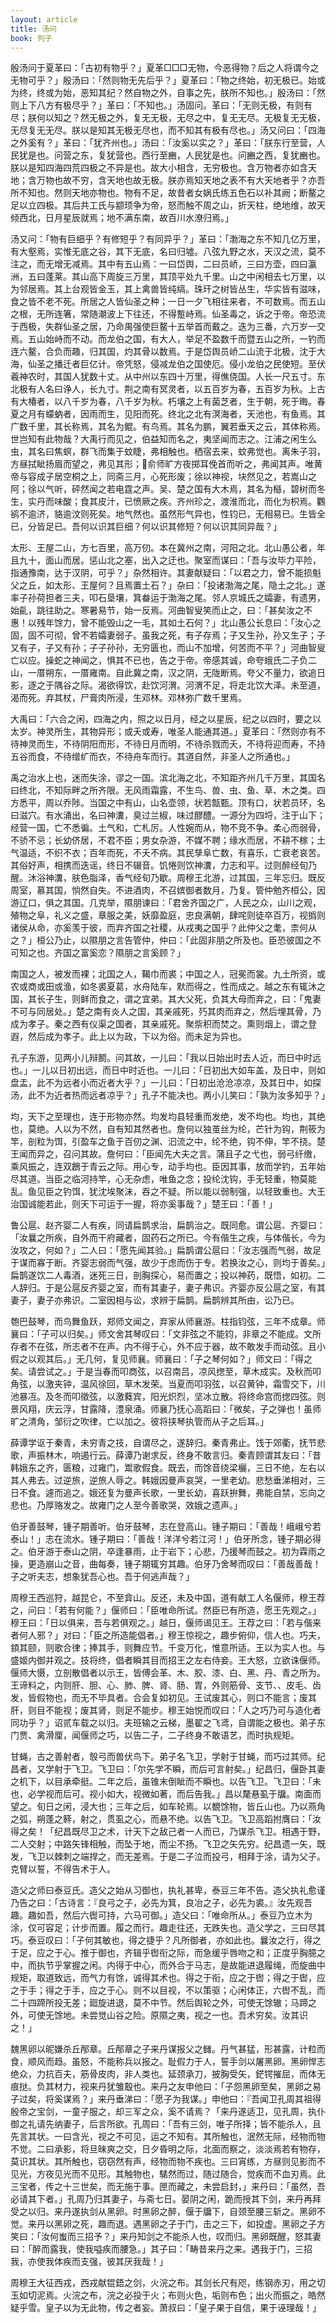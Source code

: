 ```yaml
---
layout: article
title: 汤问
book: 列子
---
```


殷汤问于夏革曰：「古初有物乎？」夏革□□□无物，今恶得物？后之人将谓今之无物可乎？」殷汤曰：「然则物无先后乎？」夏革曰：「物之终始，初无极已。始或为终，终或为始，恶知其纪？然自物之外，自事之先，朕所不知也。」殷汤曰：「然则上下八方有极尽乎？」革曰：「不知也。」汤固问。革曰：「无则无极，有则有尽；朕何以知之？然无极之外，复无无极，无尽之中，复无无尽。无极复无无极，无尽复无无尽。朕以是知其无极无尽也，而不知其有极有尽也。」汤又问曰：「四海之外奚有？」革曰：「犹齐州也。」汤曰：「汝奚以实之？」革曰：「朕东行至营，人民犹是也。问营之东，复犹营也。西行至豳，人民犹是也。问豳之西，复犹豳也。朕以是知四海四荒四极之不异是也。故大小相含，无穷极也。含万物者亦如含天地；含万物也故不穷，含天地也故无极。朕亦焉知天地之表不有大天地者乎？亦吾所不知也。然则天地亦物也。物有不足，故昔者女娲氏练五色石以补其阙；断鳌之足以立四极。其后共工氏与颛顼争为帝，怒而触不周之山，折天柱，绝地维，故天倾西北，日月星辰就焉；地不满东南，故百川水潦归焉。」

汤又问：「物有巨细乎？有修短乎？有同异乎？」革曰：「渤海之东不知几亿万里，有大壑焉，实惟无底之谷，其下无底，名曰归墟。八弦九野之水，天汉之流，莫不注之，而无增无减焉。其中有五山焉：一曰岱舆，二曰员峤，三曰方壶，四曰瀛洲，五曰蓬莱。其山高下周旋三万里，其顶平处九千里。山之中闲相去七万里，以为邻居焉。其上台观皆金玉，其上禽兽皆纯缟。珠玕之树皆丛生，华实皆有滋味，食之皆不老不死。所居之人皆仙圣之种；一日一夕飞相往来者，不可数焉。而五山之根，无所连箸，常随潮波上下往还，不得蹔峙焉。仙圣毒之，诉之于帝。帝恐流于西极，失群仙圣之居，乃命禺强使巨鳌十五举首而戴之。迭为三番，六万岁一交焉。五山始峙而不动。而龙伯之国，有大人，举足不盈数千而暨五山之所，一钓而连六鳌，合负而趣，归其国，灼其骨以数焉。于是岱舆员峤二山流于北极，沈于大海，仙圣之播迁者巨亿计。帝凭怒，侵减龙伯之国使厄。侵小龙伯之民使短。至伏羲神农时，其国人犹数十丈。从中州以东四十万里，得僬侥国。人长一尺五寸。东北极有人名曰诤人，长九寸。荆之南有冥灵者，以五百岁为春，五百岁为秋。上古有大椿者，以八千岁为春，八千岁为秋。朽壤之上有菌芝者，生于朝，死于晦。春夏之月有蠓蚋者，因雨而生，见阳而死。终北之北有溟海者，天池也，有鱼焉。其广数千里，其长称焉，其名为鲲。有鸟焉。其名为鹏，翼若垂天之云，其体称焉。世岂知有此物哉？大禹行而见之，伯益知而名之，夷坚闻而志之。江浦之闲生么虫，其名曰焦螟，群飞而集于蚊睫，弗相触也。栖宿去来，蚊弗觉也。离朱子羽，方昼拭眦扬眉而望之，弗见其形；𧣾俞师旷方夜掷耳俛首而听之，弗闻其声。唯黄帝与容成子居空桐之上，同斋三月，心死形废；徐以神视，块然见之，若嵩山之阿；徐以气听，砰然闻之若电霆之声。吴、楚之国有大木焉，其名为櫾，碧树而冬生，实丹而味酸；食其皮汁，已愤厥之疾。齐州珍之，渡淮而北，而化为枳焉。鸜鹆不逾济，貉逾汶则死矣。地气然也。虽然形气异也，性钧已，无相易已。生皆全已，分皆足已。吾何以识其巨细？何以识其修短？何以识其同异哉？」

太形、王屋二山，方七百里，高万仞。本在冀州之南，河阳之北。北山愚公者，年且九十，面山而居。惩山北之塞，出入之迂也。聚室而谋曰：「吾与汝毕力平险，指通豫南，达于汉阴，可乎？」杂然相许。其妻献疑曰：「以君之力，曾不能损魁父之丘，如太形、王屋何？且焉置土石？」杂曰：「投诸渤海之尾，隐土之北。」遂率子孙荷担者三夫，叩石垦壤，箕畚运于渤海之尾。邻人京城氏之孀妻，有遗男，始齓，跳往助之。寒暑易节，始一反焉。河曲智叟笑而止之，曰：「甚矣汝之不惠！以残年馀力，曾不能毁山之一毛，其如土石何？」北山愚公长息曰：「汝心之固，固不可彻，曾不若孀妻弱子。虽我之死，有子存焉；子又生孙，孙又生子；子又有子，子又有孙；子子孙孙，无穷匮也，而山不加增，何苦而不平？」河曲智叟亡以应。操蛇之神闻之，惧其不已也，告之于帝。帝感其诚，命夸蛾氏二子负二山，一厝朔东，一厝雍南。自此冀之南，汉之阴，无陇断焉。夸父不量力，欲追日影，逐之于隅谷之际。渴欲得饮，赴饮河渭。河渭不足，将走北饮大泽。未至道，渴而死。弃其杖，尸膏肉所浸，生邓林。邓林弥广数千里焉。

大禹曰：「六合之闲，四海之内，照之以日月，经之以星辰，纪之以四时，要之以太岁。神灵所生，其物异形；或夭或寿，唯圣人能通其道。」夏革曰：「然则亦有不待神灵而生，不待阴阳而形，不待日月而明，不待杀戮而夭，不待将迎而寿，不持五谷而食，不待缯纩而衣，不待舟车而行。其道自然，非圣人之所通也。」

禹之治水上也，迷而失涂，谬之一国。滨北海之北，不知距齐州几千万里，其国名曰终北，不知际畔之所齐限。无风雨霜露，不生鸟、兽、虫、鱼、草、木之类。四方悉平，周以乔陟。当国之中有山，山名壶领，状若甔甄。顶有口，状若员环，名曰滋穴。有水涌出，名曰神瀵，臭过兰椒，味过醪醴。一源分为四埒，注于山下；经营一国，亡不悉徧。土气和，亡札厉。人性婉而从，物不竞不争。柔心而弱骨，不骄不忌；长幼侪居，不君不臣；男女杂游，不媒不聘；缘水而居，不耕不稼；土气温适，不织不衣；百年而死，不夭不病。其民孳阜亡数，有喜乐，亡衰老哀苦。其俗好声，相携而迭谣，终日不辍音。饥惓则饮神瀵，力志和平。过则醉经旬乃醒。沐浴神瀵，肤色脂泽，香气经旬乃歇。周穆王北游，过其国，三年忘归。既反周室，慕其国，惝然自失。不进酒肉，不召嫔御者数月，乃复。管仲勉齐桓公，因游辽口，俱之其国。几克举，隰朋谏曰：「君舍齐国之广，人民之众，山川之观，殖物之阜，礼义之盛，章服之美，妖靡盈庭，忠良满朝，肆咤则徒卒百万，视撝则诸侯从命，亦奚羡于彼，而弃齐国之社稷，从戎夷之国乎？此仲父之耄，柰何从之？」桓公乃止，以隰朋之言告管仲，仲曰：「此固非朋之所及也。臣恐彼国之不可知之也。齐国之富奚恋？隰朋之言奚顾？」

南国之人，被发而裸；北国之人，鞨巾而裘；中国之人，冠冕而裳。九土所资，或农或商或田或渔，如冬裘夏葛，水舟陆车，默而得之，性而成之。越之东有辄沐之国，其长子生，则鲜而食之，谓之宜弟。其大父死，负其大母而弃之，曰：「鬼妻不可与同居处。」楚之南有炎人之国，其亲戚死，㱙其肉而弃之，然后埋其骨，乃成为孝子。秦之西有仪渠之国者，其亲戚死。聚祡积而焚之。熏则烟上，谓之登遐，然后成为孝子。此上以为政，下以为俗。而未足为异也。

孔子东游，见两小儿辩鬭。问其故，一儿曰：「我以日始出时去人近，而日中时远也。」一儿以日初出远，而日中时近也。一儿曰：「日初出大如车盖，及日中，则如盘盂，此不为远者小而近者大乎？」一儿曰：「日初出沧沧凉凉，及其日中，如探汤，此不为近者热而远者凉乎？」孔子不能决也。两小儿笑曰：「孰为汝多知乎？」

均，天下之至理也，连于形物亦然。均发均县轻重而发绝，发不均也。均也，其绝也，莫绝。人以为不然，自有知其然者也。詹何以独茧丝为纶，芒针为钩，荆筱为竿，剖粒为饵，引盈车之鱼于百仞之渊、汩流之中，纶不绝，钩不伸，竿不挠。楚王闻而异之，召问其故。詹何曰：「臣闻先大夫之言。蒲且子之弋也，弱弓纤缴，乘风振之，连双鶬于青云之际。用心专，动手均也。臣因其事，放而学钓，五年始尽其道。当臣之临河持竿，心无杂虑，唯鱼之念；投纶沈钩，手无轻重，物莫能乱。鱼见臣之钓饵，犹沈埃聚沫，吞之不疑。所以能以弱制强，以轻致重也。大王治国诚能若此，则天下可运于一握，将亦奚事哉？」楚王曰：「善！」

鲁公扈、赵齐婴二人有疾，同请扁鹊求治，扁鹊治之。既同愈。谓公扈、齐婴曰：「汝曩之所疾，自外而干府藏者，固药石之所已。今有偕生之疾，与体偕长，今为汝攻之，何如？」二人曰：「愿先闻其验。」扁鹊谓公扈曰：「汝志强而气弱，故足于谋而寡于断。齐婴志弱而气强，故少于虑而伤于专。若换汝之心，则均于善矣。」扁鹊遂饮二人毒酒，迷死三日，剖胸探心，易而置之；投以神药，既悟，如初。二人辞归。于是公扈反齐婴之室，而有其妻子，妻子弗识。齐婴亦反公扈之室，有其妻子，妻子亦弗识。二室因相与讼，求辨于扁鹊。扁鹊辨其所由，讼乃已。

匏巴鼓琴，而鸟舞鱼跃，郑师文闻之，弃家从师襄游。柱指钧弦，三年不成章。师襄曰：「子可以归矣。」师文舍其琴叹曰：「文非弦之不能钧，非章之不能成。文所存者不在弦，所志者不在声。内不得于心，外不应于器，故不敢发手而动弦。且小假之以观其后。」无几何，复见师襄。师襄曰：「子之琴何如？」师文曰：「得之矣。请尝试之。」于是当春而叩商弦，以召南吕，凉风揔至，草木成实。及秋而叩角弦，以激夹钟，温风徐回，草木发荣。当夏而叩羽弦，以召黄钟，霜雪交下，川池暴冱。及冬而叩徵弦，以激蕤宾，阳光炽烈，坚冰立散。将终命宫而揔四弦。则景风翔，庆云浮，甘露降，澧泉涌。师襄乃抚心高蹈曰：「微矣，子之弹也！虽师旷之清角，邹衍之吹律，亡以加之。彼将挟琴执管而从子之后耳。」

薛谭学讴于秦青，未穷青之技，自谓尽之，遂辞归。秦青弗止。饯于郊衢，抚节悲歌，声振林木，响遏行云。薛谭乃谢求反，终身不敢言归。秦青顾谓其友曰：「昔韩娥东之齐，匮粮，过雍门，鬻歌假食。既去，而馀音绕梁欐，三日不绝，左右以其人弗去。过逆旅，逆旅人辱之。韩娥因曼声哀哭，一里老幼。悲愁垂涕相对，三日不食。遽而追之。娥还复为曼声长歌，一里长幼，喜跃拚舞，弗能自禁，忘向之悲也。乃厚赂发之。故雍门之人至今善歌哭，效娥之遗声。」

伯牙善鼓琴，锺子期善听。伯牙鼓琴，志在登高山。锺子期曰：「善哉！峨峨兮若泰山！」志在流水。锺子期曰：「善哉！洋洋兮若江河！」伯牙所念，锺子期必得之。伯牙游于泰山之阴，卒逢暴雨，止于岩下；心悲，乃援琴而鼓之。初为霖雨之操，更造崩山之音，曲每奏，锺子期辄穷其趣。伯牙乃舍琴而叹曰：「善哉善哉！子之听夫志，想象犹吾心也。吾于何逃声哉？」

周穆王西巡狩，越昆仑，不至弇山。反还，未及中国，道有献工人名偃师，穆王荐之，问曰：「若有何能？」偃师曰：「臣唯命所试。然臣已有所造，愿王先观之。」穆王曰：「日以俱来，吾与若俱观之。」越日，偃师谒见王。王荐之曰：「若与偕来者何人邪？」对曰：「臣之所造能倡者。」穆王惊视之，趣步俯仰，信人也。巧夫，顉其颐，则歌合律；捧其手，则舞应节。千变万化，惟意所适。王以为实人也。与盛姬内御并观之。技将终，倡者瞬其目而招王之左右侍妾。王大怒，立欲诛偃师。偃师大慑，立剖散倡者以示王，皆傅会革、木、胶、漆、白、黑、丹、青之所为。王谛料之，内则肝、胆、心、肺、脾、肾、肠、胃，外则筋骨、支节、、皮毛、齿发，皆假物也，而无不毕具者。合会复如初见。王试废其心，则口不能言；废其肝，则目不能视；废其肾，则足不能步。穆王始悦而叹曰：「人之巧乃可与造化者同功乎？」诏贰车载之以归。夫班输之云梯，墨翟之飞鸢，自谓能之极也。弟子东门贾、禽滑厘，闻偃师之巧，以告二子，二子终身不敢语艺，而时执规矩。

甘蝇，古之善射者，彀弓而兽伏鸟下。弟子名飞卫，学射于甘蝇，而巧过其师。纪昌者，又学射于飞卫。飞卫曰：「尔先学不瞬，而后可言射矣。」纪昌归，偃卧其妻之机下，以目承牵挺。二年之后，虽锥末倒眦而不瞬也。以告飞卫。飞卫曰：「未也，必学视而后可。视小如大，视微如著，而后告我。」昌以氂悬虱于牖。南面而望之。旬日之闲，浸大也；三年之后，如车轮焉。以覩馀物，皆丘山也。乃以燕角之弧，朔蓬之簳，射之，贯虱之心，而悬不绝。以告飞卫。飞卫高蹈拊膺曰：「汝得之矣！「纪昌既尽卫之术，计天下之敌己者一人而已，乃谋杀飞卫。相遇于野，二人交射；中路矢锋相触，而坠于地，而尘不扬。飞卫之矢先穷。纪昌遗一矢，既发，飞卫以棘刺之端捍之，而无差焉。于是二子泣而投弓，相拜于涂，请为父子。克臂以誓，不得告术于人。

造父之师曰泰豆氏。造父之始从习御也，执礼甚卑，泰豆三年不告。造父执礼愈谨乃告之曰：「古诗言：『良弓之子，必先为箕，良冶之子，必先为裘。』汝先观吾趣。趣如吾，然后六辔可持，六马可御。」造父曰：「唯命所从。」泰豆乃立木为涂，仅可容足；计步而置。履之而行。趣走往还，无跌失也。造父学之，三曰尽其巧。泰豆叹曰：「子何其敏也，得之捷乎？凡所御者，亦如此也。曩汝之行，得之于足，应之于心。推于御也，齐辑乎辔衔之际，而急缓乎唇吻之和；正度乎胸臆之中，而执节乎掌握之闲。内得于中心，而外合于马志，是故能进退履绳，而旋曲中规矩，取道致远，而气力有馀，诚得其术也。得之于衔，应之于辔；得之于辔，应之于手；得之于手，应之于心。则不以目视，不以策驱；心闲体正，六辔不乱，而二十四蹄所投无差；廻旋进退，莫不中节。然后舆轮之外，可使无馀辙；马蹄之外，可使无馀地。未尝觉山谷之险。原隰之夷，视之一也。吾术穷矣。汝其识之！」

魏黑卵以昵嫌杀丘邴章。丘邴章之子来丹谋报父之雠。丹气甚猛，形甚露，计粒而食，顺风而趋。虽怒，不能称兵以报之。耻假力于人，誓手剑以屠黑卵。黑卵悍志绝众，力抗百夫，筋骨皮肉，非人类也。延颈承刀，披胸受矢，鋩锷摧屈，而体无痕挞。负其材力，视来丹犹雏鷇也。来丹之友申他曰：「子怨黑卵至矣，黑卵之易子过矣，将奚谋焉？」来丹垂涕曰：「愿子为我谋。」申他曰：『吾闻卫孔周其祖得殷帝之宝剑，一童子服之，却三军之众，奚不请焉？「来丹遂适卫，见孔周，执仆御之礼请先纳妻子，后言所欲。孔周曰：「吾有三剑，唯子所择；皆不能杀人，且先言其状。一曰含光，视之不可见，运之不知有。其所触也，泯然无际，经物而物不觉。二曰承影，将旦昧爽之交，日夕昏明之际，北面而察之，淡淡焉若有物存，莫识其状。其所触也，窃窃然有声，经物而物不疾也。三曰宵练，方昼则见影而不见光，方夜见光而不见形。其触物也，騞然而过，随过随合，觉疾而不血刃焉。此三宝者，传之十三世矣，而无施于事。匣而藏之，未尝启封，」来丹曰：「虽然，吾必请其下者。」孔周乃归其妻子，与斋七日。晏阴之闲，跪而授其下剑，来丹再拜受之以归。来丹遂执剑从黑卵。时黑卵之醉，偃于牖下，自颈至腰三斩之。黑卵不觉。来丹以黑卵之死，趣而退。遇黑卵之子于门，击之三下，如投虚。黑卵之子方笑曰：「汝何蚩而三招予？」来丹知剑之不能杀人也，叹而归。黑卵既醒，怒其妻曰：「醉而露我，使我嗌疾而腰急。」其子曰：「畴昔来丹之来。遇我于门，三招我，亦使我体疾而支强，彼其厌我哉！」

周穆王大征西戎，西戎献锟鋙之剑，火浣之布。其剑长尺有咫，练钢赤刃，用之切玉如切泥焉。火浣之布，浣之必投于火；布则火色，垢则布色；出火而振之，皓然疑乎雪。皇子以为无此物，传之者妄。萧叔曰：「皇子果于自信，果于诬理哉！」

